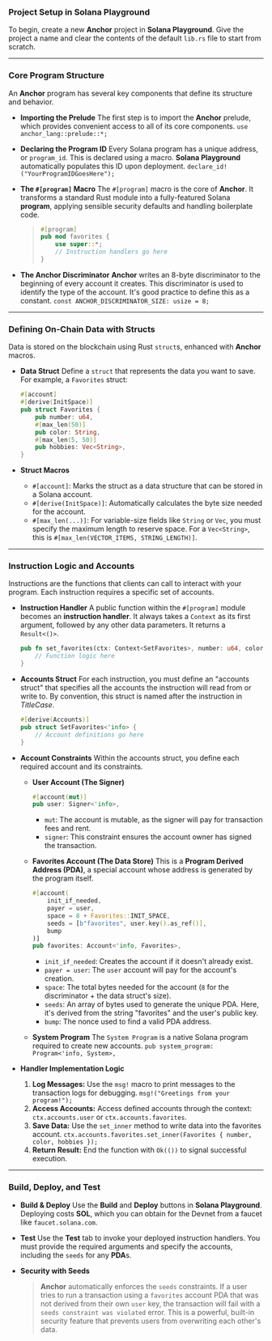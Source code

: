 ### **Project Setup in Solana Playground**

To begin, create a new **Anchor** project in **Solana Playground**. Give the project a name and clear the contents of the default `lib.rs` file to start from scratch.

-----

### **Core Program Structure**

An **Anchor** program has several key components that define its structure and behavior.

  * **Importing the Prelude**
    The first step is to import the **Anchor** prelude, which provides convenient access to all of its core components.
    `use anchor_lang::prelude::*;`

  * **Declaring the Program ID**
    Every Solana program has a unique address, or `program_id`. This is declared using a macro. **Solana Playground** automatically populates this ID upon deployment.
    `declare_id!("YourProgramIDGoesHere");`

  * **The `#[program]` Macro**
    The `#[program]` macro is the core of **Anchor**. It transforms a standard Rust module into a fully-featured Solana **program**, applying sensible security defaults and handling boilerplate code.

    > ```rust
    > #[program]
    > pub mod favorites {
    >     use super::*;
    >     // Instruction handlers go here
    > }
    > ```

  * **The Anchor Discriminator**
    **Anchor** writes an 8-byte discriminator to the beginning of every account it creates. This discriminator is used to identify the type of the account. It's good practice to define this as a constant.
    `const ANCHOR_DISCRIMINATOR_SIZE: usize = 8;`

-----

### **Defining On-Chain Data with Structs**

Data is stored on the blockchain using Rust `struct`s, enhanced with **Anchor** macros.

  * **Data Struct**
    Define a `struct` that represents the data you want to save. For example, a `Favorites` struct:

    ```rust
    #[account]
    #[derive(InitSpace)]
    pub struct Favorites {
        pub number: u64,
        #[max_len(50)]
        pub color: String,
        #[max_len(5, 50)]
        pub hobbies: Vec<String>,
    }
    ```

  * **Struct Macros**

      * `#[account]`: Marks the struct as a data structure that can be stored in a Solana account.
      * `#[derive(InitSpace)]`: Automatically calculates the byte size needed for the account.
      * `#[max_len(...)]`: For variable-size fields like `String` or `Vec`, you must specify the maximum length to reserve space. For a `Vec<String>`, this is `#[max_len(VECTOR_ITEMS, STRING_LENGTH)]`.

-----

### **Instruction Logic and Accounts**

Instructions are the functions that clients can call to interact with your program. Each instruction requires a specific set of accounts.

  * **Instruction Handler**
    A public function within the `#[program]` module becomes an **instruction handler**. It always takes a `Context` as its first argument, followed by any other data parameters. It returns a `Result<()>`.

    ```rust
    pub fn set_favorites(ctx: Context<SetFavorites>, number: u64, color: String, hobbies: Vec<String>) -> Result<()> {
        // Function logic here
    }
    ```

  * **Accounts Struct**
    For each instruction, you must define an "accounts struct" that specifies all the accounts the instruction will read from or write to. By convention, this struct is named after the instruction in *TitleCase*.

    ```rust
    #[derive(Accounts)]
    pub struct SetFavorites<'info> {
        // Account definitions go here
    }
    ```

  * **Account Constraints**
    Within the accounts struct, you define each required account and its constraints.

      * **User Account (The Signer)**

        ```rust
        #[account(mut)]
        pub user: Signer<'info>,
        ```

          * `mut`: The account is mutable, as the signer will pay for transaction fees and rent.
          * `signer`: This constraint ensures the account owner has signed the transaction.

      * **Favorites Account (The Data Store)**
        This is a **Program Derived Address (PDA)**, a special account whose address is generated by the program itself.

        ```rust
        #[account(
            init_if_needed,
            payer = user,
            space = 8 + Favorites::INIT_SPACE,
            seeds = [b"favorites", user.key().as_ref()],
            bump
        )]
        pub favorites: Account<'info, Favorites>,
        ```

          * `init_if_needed`: Creates the account if it doesn't already exist.
          * `payer = user`: The `user` account will pay for the account's creation.
          * `space`: The total bytes needed for the account (`8` for the discriminator + the data struct's size).
          * `seeds`: An array of bytes used to generate the unique PDA. Here, it's derived from the string "favorites" and the user's public key.
          * `bump`: The nonce used to find a valid PDA address.

      * **System Program**
        The `System Program` is a native Solana program required to create new accounts.
        `pub system_program: Program<'info, System>,`

  * **Handler Implementation Logic**

    1.  **Log Messages:** Use the `msg!` macro to print messages to the transaction logs for debugging.
        `msg!("Greetings from your program!");`
    2.  **Access Accounts:** Access defined accounts through the context: `ctx.accounts.user` or `ctx.accounts.favorites`.
    3.  **Save Data:** Use the `set_inner` method to write data into the favorites account.
        `ctx.accounts.favorites.set_inner(Favorites { number, color, hobbies });`
    4.  **Return Result:** End the function with `Ok(())` to signal successful execution.

-----

### **Build, Deploy, and Test**

  * **Build & Deploy**
    Use the **Build** and **Deploy** buttons in **Solana Playground**. Deploying costs **SOL**, which you can obtain for the Devnet from a faucet like `faucet.solana.com`.

  * **Test**
    Use the **Test** tab to invoke your deployed instruction handlers. You must provide the required arguments and specify the accounts, including the `seeds` for any **PDA**s.

  * **Security with Seeds**

    > **Anchor** automatically enforces the `seeds` constraints. If a user tries to run a transaction using a `favorites` account PDA that was not derived from their own `user` key, the transaction will fail with a `seeds constraint was violated` error. This is a powerful, built-in security feature that prevents users from overwriting each other's data.